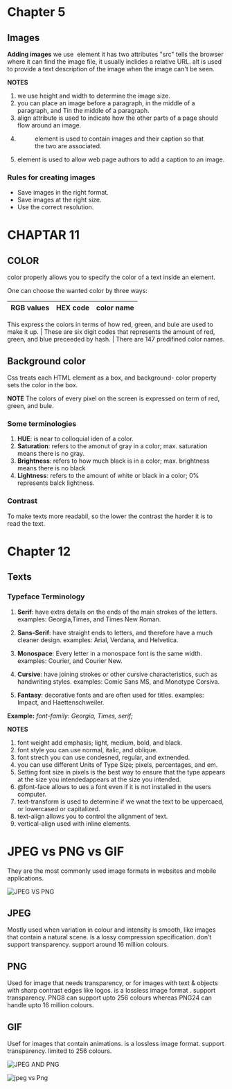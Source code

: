 # **Chapter 5** 
## **Images**

**Adding images**
we use <img></img> element it has two attributes "src" tells the browser where it can find the image file, it
usually inclides a relative URL. alt is used to provide a text description of the image when the image can't be seen. 

**NOTES**
1. we use height and width to determine the image size.
2. you can place an image before a paragraph, in the middle of a paragraph, and Tin the middle of a paragraph. 
3. align attribute is used to indicate how the other parts of a page should flow around an image.
4. <figure> element is used to contain images and their caption so that the two are associated. 
5. <figcaption> element is used  to allow web page authors to add a caption to an image.

### **Rules for creating images**
* Save images in the right format.
* Save images at the right size.
* Use the correct resolution.


# **CHAPTAR 11**

## **COLOR** 
color properly allows you to specify the color of a text inside an element. 

One can choose the wanted color by three ways: 


RGB values | HEX code | color name 
-----------|----------|-----------

This express the colors in terms of how red, green, and bule are used to make it up. | These are six digit codes that represents the amount of red, green, and blue preceeded by hash. | There are 147 predifined color names. 


## **Background color** 
Css treats each HTML element as a box, and background- color property sets the color in the box. 

**NOTE** 
The colors of every pixel on the screen is expressed on term of red, green, and bule. 
 
### **Some terminologies**
1. **HUE**: is near to colloquial iden of a color. 
2. **Saturation**: refers to the amonut of gray in a color; max. saturation means there is no gray. 
3. **Brightness**: refers to how much black is in a color; max. brightness means there is no black 
4. **Lightness**: refers to the amount of white or black in a color; 0% represents balck lightness. 

### **Contrast** 
To make texts more readabil, so the lower the contrast the harder it is to read the text. 

# **Chapter 12** 
## **Texts**

### **Typeface Terminology**

1. **Serif**: have extra details on the ends of the main strokes of the letters. examples: Georgia,Times, and Times New Roman.

2. **Sans-Serif**: have straight ends to letters, and therefore have a much cleaner design. examples: Arial, Verdana, and Helvetica.

3. **Monospace**: Every letter in a monospace font is the same width. examples: Courier, and Courier New. 

4. **Cursive**: have joining strokes or other cursive characteristics, such as handwriting styles. examples: Comic Sans MS, and Monotype Corsiva.

5. **Fantasy**:  decorative fonts and are often used for titles. examples: Impact, and Haettenschweiler. 

**Example:** *font-family: Georgia, Times, serif;*

**NOTES**
1. font weight add emphasis; light, medium, bold, and black. 
2. font style you can use normal, italic, and oblique. 
3. font strech you can use condesned, regular, and extnended. 
4. you can use different Units of Type Size; pixels, percentages, and em. 
5. Setting font size in pixels is the best way to ensure that the type appears at the size you intendedappears at the size you intended.
6. @font-face allows to ues a font even if it is not installed in the users computer.
7. text-transform is used to determine if we wnat the text to be uppercaed, or lowercased or capitalized. 
8. text-align allows you to control the alignment of text.
9. vertical-align used with inline elements. 

# **JPEG vs PNG vs GIF**
They are the most commonly used image formats in websites and mobile applications. 

![JPEG VS PNG](!https://www.bluearcher.com/Files/Admin/blog-images/blogs-resources/jpg-vs-png-comparison-chart-resized-1.png)

## **JPEG** 
Mostly used when variation in colour and intensity is smooth, like images that contain a natural scene. is a lossy compression specification. don’t support transparency. support around 16 million colours.

## **PNG**
Used for image that needs transparency, or for images with text & objects with sharp contrast edges like logos. is a lossless image format . support transparency. PNG8 can support upto 256 colours whereas PNG24 can handle upto 16 million colours.

## **GIF**
Usef for images that contain animations. is a lossless image format. support transparency. limited to 256 colours.

![JPEG AND PNG](https://d2dybsqaihwlah.cloudfront.net/wp-content/uploads/2017/05/24135736/pasted-image-0.png)

![jpeg vs Png](https://mlpxhq8ztvyc.i.optimole.com/QgmSm9c-8FqoPB0t/w:760/h:248/q:90/https://thrivethemes.com/wp-content/uploads/2018/05/jpg-png-filesize.png)